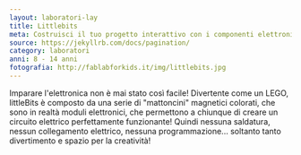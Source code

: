 ```yaml
---
layout: laboratori-lay
title: Littlebits
meta: Costruisci il tuo progetto interattivo con i componenti elettronici LittleBits.
source: https://jekyllrb.com/docs/pagination/
category: laboratori
anni: 8 - 14 anni
fotografia: http://fablabforkids.it/img/littlebits.jpg
---
```

Imparare l'elettronica non è mai stato così facile! Divertente come un LEGO, littleBits è composto da una serie di "mattoncini" magnetici colorati, che sono in realtà moduli elettronici, che permettono a chiunque di creare un circuito elettrico perfettamente funzionante!
Quindi nessuna saldatura, nessun collegamento elettrico, nessuna programmazione... soltanto tanto divertimento e spazio per la creatività!
